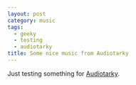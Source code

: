 ```yaml
---
layout: post
category: music
tags:
  - geeky
  - testing
  - audiotarky
title: Some nice music from Audiotarky
---
```

Just testing something for [Audiotarky](https://www.audiotarky.com/$).

<script src="https://www.audiotarky.com/$/embed.js" size="small" url="https://www.audiotarky.com/$/artists/orbury-common/suppertime-seance/"></script>